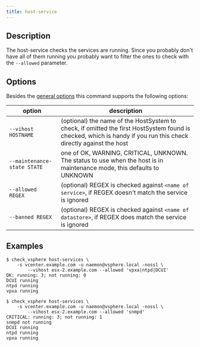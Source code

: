 ```yaml
---
title: host-service
---
```


## Description

The host-service checks the services are running. Since you probably don't have
all of them running you probably want to filter the ones to check with the
`--allowed` parameter.

## Options

Besides the [general options](../../general-options/) this command supports the following
options:

| option | description |
|---|---|
| `--vihost HOSTNAME` | (optional) the name of the HostSystem to check, if omitted the first HostSystem found is checked, which is handy if you run this check directly against the host |
| `--maintenance-state STATE` | one of OK, WARNING, CRITICAL, UNKNOWN. The status to use when the host is in maintenance mode, this defaults to UNKNOWN |
| `--allowed REGEX` | (optional) REGEX is checked against `<name of service>`, if REGEX doesn't match the service is ignored |
| `--banned REGEX` | (optional) REGEX is checked against `<name of datastore>`, if REGEX does match the service is ignored |


## Examples

```
$ check_vsphere host-services \
	-s vcenter.example.com -u naemon@vsphere.local -nossl \
        --vihost esx-2.example.com --allowed 'vpxa|ntpd|DCUI'
OK: running: 3; not running: 0
DCUI running
ntpd running
vpxa running
```

```
$ check_vsphere host-services \
	-s vcenter.example.com -u naemon@vsphere.local -nossl \
        --vihost esx-2.example.com --allowed 'snmpd'
CRITICAL: running: 3; not running: 1
snmpd not running
DCUI running
ntpd running
vpxa running
```
